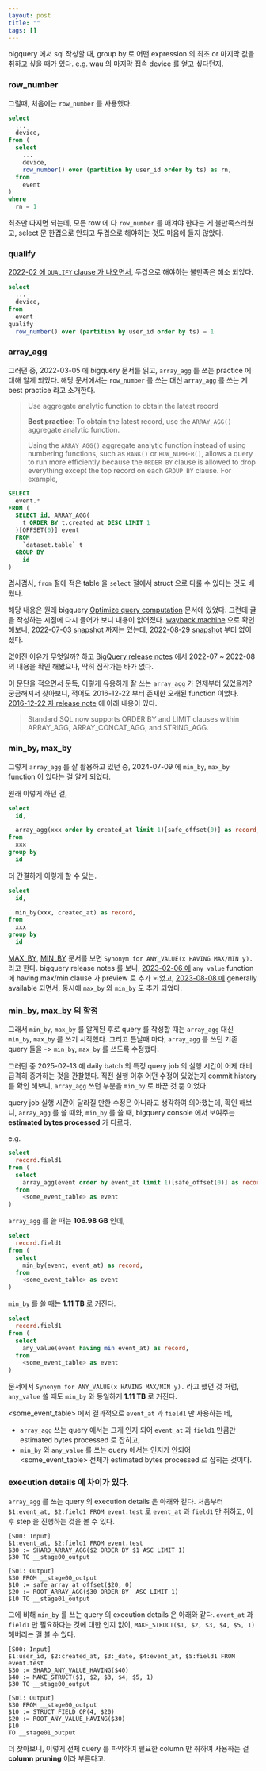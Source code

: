 ```yaml
---
layout: post
title: ""
tags: []
---
```


bigquery 에서 sql 작성할 때, group by 로 어떤 expression 의 최초 or 마지막 값을 취하고 싶을 때가 있다. e.g. wau 의 마지막 접속 device 를 얻고 싶다던지.

### row_number

그럴때, 처음에는 `row_number` 를 사용했다.

```sql
select
  ...
  device,
from (
  select
    ...
    device,
    row_number() over (partition by user_id order by ts) as rn,
  from
    event
)
where
  rn = 1
```

최초만 따지면 되는데, 모든 row 에 다 `row_number` 를 매겨야 한다는 게 불만족스러웠고, select 문 한겹으로 안되고 두겹으로 해야하는 것도 마음에 들지 않았다.

### qualify

[2022-02 에 `QUALIFY` clause 가 나오면서](https://cloud.google.com/bigquery/docs/release-notes#February_14_2022), 두겹으로 해야하는 불만족은 해소 되었다.

```sql
select
  ...
  device,
from
  event
qualify
  row_number() over (partition by user_id order by ts) = 1
```

### array_agg

그러던 중, 2022-03-05 에 bigquery 문서를 읽고, `array_agg` 를 쓰는 practice 에 대해 알게 되었다. 해당 문서에서는 `row_number` 를 쓰는 대신 `array_agg` 를 쓰는 게 best practice 라고 소개한다.

> Use aggregate analytic function to obtain the latest record
> 
> **Best practice**: To obtain the latest record, use the `ARRAY_AGG()` aggregate analytic function.
> 
> Using the `ARRAY_AGG()` aggregate analytic function instead of using numbering functions, such as `RANK()` or `ROW_NUMBER()`, allows a query to run more efficiently because the `ORDER BY` clause is allowed to drop everything except the top record on each `GROUP BY` clause. For example,
```sql
SELECT
  event.*
FROM (
  SELECT id, ARRAY_AGG(
    t ORDER BY t.created_at DESC LIMIT 1
  )[OFFSET(0)] event
  FROM
    `dataset.table` t
  GROUP BY
    id
)
```

겸사겸사, `from` 절에 적은 table 을 `select` 절에서 struct 으로 다룰 수 있다는 것도 배웠다.

해당 내용은 원래 bigquery [Optimize query computation](https://cloud.google.com/bigquery/docs/best-practices-performance-compute) 문서에 있었다. 그런데 글을 작성하는 시점에 다시 들어가 보니 내용이 없어졌다. [wayback machine](https://web.archive.org/web/20220501000000*/https://cloud.google.com/bigquery/docs/best-practices-performance-compute) 으로 확인 해보니, [2022-07-03 snapshot](https://web.archive.org/web/20220703045100/https://cloud.google.com/bigquery/docs/best-practices-performance-compute#use_aggregate_analytic_function_to_obtain_the_latest_record) 까지는 있는데, [2022-08-29 snapshot](https://web.archive.org/web/20220829114913/https://cloud.google.com/bigquery/docs/best-practices-performance-compute) 부터 없어졌다.   

없어진 이유가 무엇일까? 하고 [BigQuery release notes](https://cloud.google.com/bigquery/docs/release-notes) 에서 2022-07 ~ 2022-08 의 내용을 확인 해봤으나, 딱히 짐작가는 바가 없다.

이 문단을 적으면서 문득, 이렇게 유용하게 잘 쓰는 `array_agg` 가 언제부터 있었을까? 궁금해져서 찾아보니, 적어도 2016-12-22 부터 존재한 오래된 function 이었다. [2016-12-22 자 release note](https://cloud.google.com/bigquery/docs/release-notes#December_22_2016) 에 아래 내용이 있다.

> Standard SQL now supports ORDER BY and LIMIT clauses within ARRAY_AGG, ARRAY_CONCAT_AGG, and STRING_AGG.

### min_by, max_by

그렇게 `array_agg` 를 잘 활용하고 있던 중, 2024-07-09 에 `min_by`, `max_by` function 이 있다는 걸 알게 되었다.

원래 이렇게 하던 걸,
```sql
select
  id,

  array_agg(xxx order by created_at limit 1)[safe_offset(0)] as record,
from
  xxx
group by
  id
```
더 간결하게 이렇게 할 수 있는.
```sql
select
  id,

  min_by(xxx, created_at) as record,
from
  xxx
group by
  id
```

[MAX_BY](https://cloud.google.com/bigquery/docs/reference/standard-sql/aggregate_functions#max_by), [MIN_BY](https://cloud.google.com/bigquery/docs/reference/standard-sql/aggregate_functions#min_by) 문서를 보면 `Synonym for ANY_VALUE(x HAVING MAX/MIN y).` 라고 한다. bigquery release notes 를 보니, [2023-02-06 에](https://cloud.google.com/bigquery/docs/release-notes#February_06_2023) `any_value` function 에 having max/min clause 가 preview 로 추가 되었고, [2023-08-08 에](https://cloud.google.com/bigquery/docs/release-notes#August_08_2023) generally available 되면서, 동시에 `max_by` 와 `min_by` 도 추가 되었다.   

### min_by, max_by 의 함정

그래서 `min_by`, `max_by` 를 알게된 후로 query 를 작성할 때는 `array_agg` 대신 `min_by`, `max_by` 를 쓰기 시작했다. 그리고 틈날때 마다, `array_agg` 를 쓰던 기존 query 들을 -> `min_by`, `max_by` 를 쓰도록 수정했다.

그러던 중 2025-02-13 에 daily batch 의 특정 query job 의 실행 시간이 어제 대비 급격히 증가하는 것을 관찰했다. 직전 실행 이후 어떤 수정이 있었는지 commit history 를 확인 해보니, `array_agg` 쓰던 부분을 `min_by` 로 바꾼 것 뿐 이었다.

query job 실행 시간이 달라질 만한 수정은 아니라고 생각하여 의아했는데, 확인 해보니, `array_agg` 를 쓸 때와, `min_by` 를 쓸 때, bigquery console 에서 보여주는 **estimated bytes processed** 가 다르다.

e.g.

```sql
select
  record.field1
from (
  select
    array_agg(event order by event_at limit 1)[safe_offset(0)] as record,
  from
    <some_event_table> as event
)
```

`array_agg` 를 쓸 때는 **106.98 GB** 인데,

```sql
select
  record.field1
from (
  select
    min_by(event, event_at) as record,
  from
    <some_event_table> as event
)
```

`min_by` 를 쓸 때는 **1.11 TB** 로 커진다.

```sql
select
  record.field1
from (
  select
    any_value(event having min event_at) as record,
  from
    <some_event_table> as event
)
```

문서에서 `Synonym for ANY_VALUE(x HAVING MAX/MIN y).` 라고 했던 것 처럼, `any_value` 쓸 때도 `min_by` 와 동일하게 **1.11 TB** 로 커진다. 

<some_event_table> 에서 결과적으로 `event_at` 과 `field1` 만 사용하는 데,
- `array_agg` 쓰는 query 에서는 그게 인지 되어 `event_at` 과 `field1` 만큼만 estimated bytes processed 로 잡히고, 
- `min_by` 와 `any_value` 를 쓰는 query 에서는 인지가 안되어 <some_event_table> 전체가 estimated bytes processed 로 잡히는 것이다.

### execution details 에 차이가 있다.

`array_agg` 를 쓰는 query 의 execution details 은 아래와 같다. 처음부터 `$1:event_at, $2:field1 FROM event.test` 로 `event_at` 과 `field1` 만 취하고, 이후 step 을 진행하는 것을 볼 수 있다.  
```
[S00: Input]
$1:event_at, $2:field1 FROM event.test
$30 := SHARD_ARRAY_AGG($2 ORDER BY $1 ASC LIMIT 1)
$30 TO __stage00_output

[S01: Output]
$30 FROM __stage00_output
$10 := safe_array_at_offset($20, 0)
$20 := ROOT_ARRAY_AGG($30 ORDER BY  ASC LIMIT 1)
$10 TO __stage01_output
```

그에 비해 `min_by` 를 쓰는 query 의 execution details 은 아래와 같다. `event_at` 과 `field1` 만 필요하다는 것에 대한 인지 없이, `MAKE_STRUCT($1, $2, $3, $4, $5, 1)` 해버리는 걸 볼 수 있다.
```
[S00: Input]
$1:user_id, $2:created_at, $3:_date, $4:event_at, $5:field1 FROM event.test
$30 := SHARD_ANY_VALUE_HAVING($40)
$40 := MAKE_STRUCT($1, $2, $3, $4, $5, 1)
$30 TO __stage00_output

[S01: Output]
$30 FROM __stage00_output
$10 := STRUCT_FIELD_OP(4, $20)
$20 := ROOT_ANY_VALUE_HAVING($30)
$10
TO __stage01_output
```

더 찾아보니, 이렇게 전체 query 를 파악하여 필요한 column 만 취하여 사용하는 걸 **column pruning** 이라 부른다고. 

